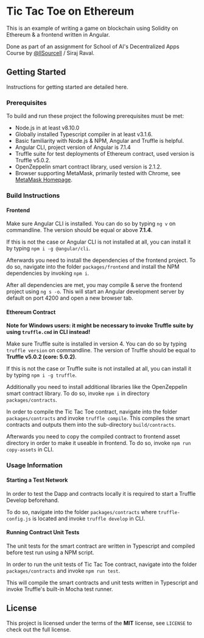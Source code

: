 # Tic Tac Toe on Ethereum

This is an example of writing a game on blockchain using Solidity on Ethereum & a frontend written in Angular.

Done as part of an assignment for School of AI's Decentralized Apps Course by [@llSourcell]( https://github.com/llSourcell) / Siraj Raval.

## Getting Started

Instructions for getting started are detailed here.

### Prerequisites

To build and run these project the following prerequisites must be met:

* Node.js in at least v8.10.0
* Globally installed Typescript compiler in at least v3.1.6.
* Basic familiarity with Node.js & NPM, Angular and Truffle is helpful.
* Angular CLI, project version of Angular is 7.1.4
* Truffle suite for test deployments of Ethereum contract, used version is Truffle v5.0.2.
* OpenZeppelin smart contract library, used version is 2.1.2.
* Browser supporting MetaMask, primarily tested with Chrome, see [MetaMask Homepage](https://metamask.io).

### Build Instructions

#### Frontend

Make sure Angular CLI is installed.
You can do so by typing `ng v` on commandline.
The version should be equal or above  **7.1.4**.

If this is not the case or Angular CLI is not installed at all, you can install it by typing `npm i -g @angular/cli`.

Afterwards you need to install the dependencies of the frontend project.
To do so, navigate into the folder `packages/frontend` and install the NPM dependencies by invoking `npm i`.

After all dependencies are met, you may compile & serve the frontend project using `ng s -o`.
This will start an Angular development server by default on port 4200 and open a new browser tab.

#### Ethereum Contract

**Note for Windows users: it might be necessary to invoke Truffle suite by using `truffle.cmd` in CLI instead!**

Make sure Truffle suite is installed in version 4.
You can do so by typing `truffle version` on commandline.
The version of Truffle should be equal to **Truffle v5.0.2 (core: 5.0.2)**.

If this is not the case or Truffle suite is not installed at all, you can install it by typing `npm i -g truffle`.

Additionally you need to install additional libraries like the OpenZeppelin smart contract library.
To do so, invoke `npm i` in directory `packages/contracts`.

In order to compile the Tic Tac Toe contract, navigate into the folder `packages/contracts` and invoke `truffle compile`.
This compiles the smart contracts and outputs them into the sub-directory `build/contracts`.

Afterwards you need to copy the compiled contract to frontend asset directory in order to make it useable in frontend.
To do so, invoke `npm run copy-assets` in CLI.

### Usage Information

#### Starting a Test Network

In order to test the Dapp and contracts locally it is required to start a Truffle Develop beforehand.

To do so, navigate into the folder `packages/contracts` where `truffle-config.js` is located and invoke `truffle develop` in CLI.

#### Running Contract Unit Tests

The unit tests for the smart contract are written in Typescript and compiled before test run using a NPM script.

In order to run the unit tests of Tic Tac Toe contract, navigate into the folder `packages/contracts` and invoke `npm run test`.

This will compile the smart contracts and unit tests written in Typescript and invoke Truffle's built-in Mocha test runner.

## License

This project is licensed under the terms of the **MIT** license, see `LICENSE` to check out the full license.